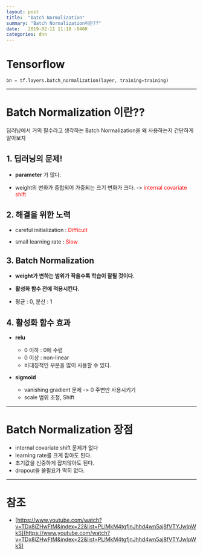 ```yaml
---
layout: post
title:  "Batch Normalization"
summary: "Batch Normalization이란??"
date:   2019-02-11 11:10 -0400
categories: dnn
---
```


# Tensorflow
```python
bn = tf.layers.batch_normalization(layer, training=training)
```

---

# Batch Normalization 이란??
딥러닝에서 거의 필수라고 생각하는 Batch Normalization을 왜 사용하는지 간단하게 알아보자


## 1. 딥러닝의 문제!
- **parameter** 가 많다.

- weight의 변화가 중첩되어 가중되는 크기 변화가 크다.
-> <span style="color:red"> internal covariate shift </span>

## 2. 해결을 위한 노력
- careful initialization : <span style="color:red">Difficult</span>

- small learning rate : <span style="color:red">Slow</span>

## 3. Batch Normalization
- **weight가 변하는 범위가 작을수록 학습이 잘될 것이다.**

- **활성화 함수 전에 적용시킨다.**

- 평균 : 0, 분산 : 1

## 4. 활성화 함수 효과

- **relu**
  + 0 이하 : 0에 수렴
  + 0 이상 : non-linear
  + 비대칭적인 부분을 많이 사용할 수 있다.


- **sigmoid**
  + vanishing gradient 문제 -> 0 주변만 사용시키기
  + scale 범위 조정, Shift

---

# Batch Normalization 장점
- internal covariate shift 문제가 없다
- learning rate를 크게 잡아도 된다.
- 초기값을 신중하게 잡지않아도 된다.
- dropout을 쓸필요가 딱히 없다.

---

# 참조
- [https://www.youtube.com/watch?v=TDx8iZHwFtM&index=22&list=PLlMkM4tgfjnJhhd4wn5aj8fVTYJwIpWkS](https://www.youtube.com/watch?v=TDx8iZHwFtM&index=22&list=PLlMkM4tgfjnJhhd4wn5aj8fVTYJwIpWkS)
